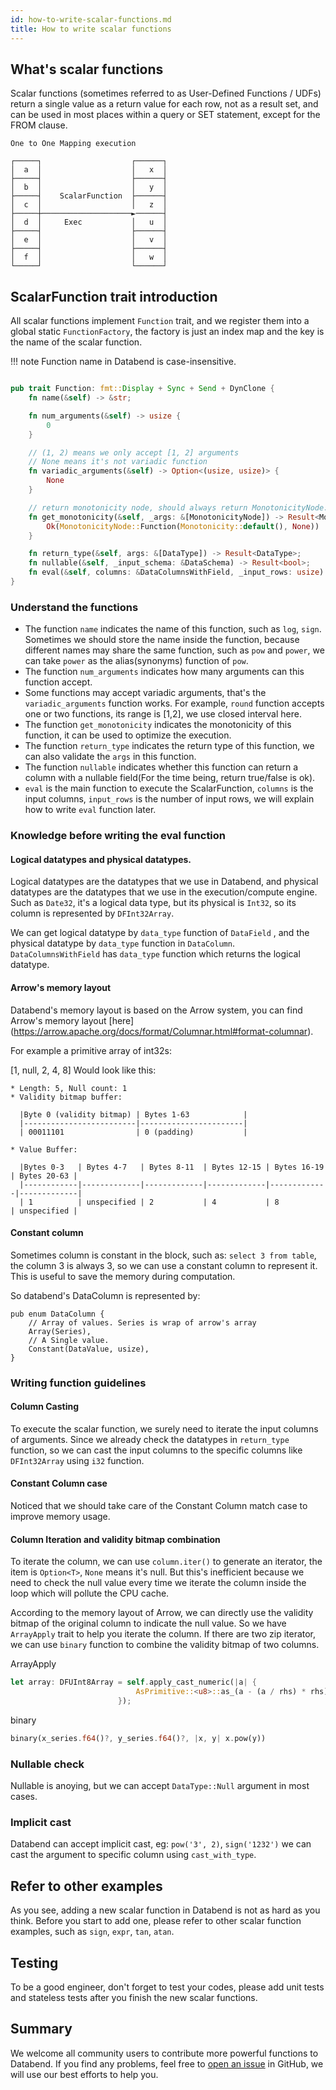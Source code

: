 ```yaml
---
id: how-to-write-scalar-functions.md
title: How to write scalar functions
---
```


## What's scalar functions

Scalar functions (sometimes referred to as User-Defined Functions / UDFs) return a single value as a return value for each row, not as a result set, and can be used in most places within a query or SET statement, except for the FROM clause.

```
One to One Mapping execution

┌─────┐                    ┌──────┐
│  a  │                    │   x  │
├─────┤                    ├──────┤
│  b  │                    │   y  │
├─────┤    ScalarFunction  ├──────┤
│  c  │                    │   z  │
├─────┼────────────────────►──────┤
│  d  │     Exec           │   u  │
├─────┤                    ├──────┤
│  e  │                    │   v  │
├─────┤                    ├──────┤
│  f  │                    │   w  │
└─────┘                    └──────┘
```



## ScalarFunction trait introduction

All scalar functions implement `Function` trait, and we register them into a global static `FunctionFactory`, the factory is just an index map and the key is the name of the scalar function.

!!! note
    Function name in Databend is case-insensitive.


``` rust

pub trait Function: fmt::Display + Sync + Send + DynClone {
    fn name(&self) -> &str;

    fn num_arguments(&self) -> usize {
        0
    }

    // (1, 2) means we only accept [1, 2] arguments
    // None means it's not variadic function
    fn variadic_arguments(&self) -> Option<(usize, usize)> {
        None
    }

    // return monotonicity node, should always return MonotonicityNode::Function
    fn get_monotonicity(&self, _args: &[MonotonicityNode]) -> Result<MonotonicityNode> {
        Ok(MonotonicityNode::Function(Monotonicity::default(), None))
    }

    fn return_type(&self, args: &[DataType]) -> Result<DataType>;
    fn nullable(&self, _input_schema: &DataSchema) -> Result<bool>;
    fn eval(&self, columns: &DataColumnsWithField, _input_rows: usize) -> Result<DataColumn>;
}

```

### Understand the functions

- The function `name` indicates the name of this function, such as `log`, `sign`. Sometimes we should store the name inside the function, because different names may share the same function, such as `pow` and `power`, we can take `power` as the alias(synonyms) function of `pow`.
- The function `num_arguments` indicates how many arguments can this function accept.
- Some functions may accept variadic arguments, that's the `variadic_arguments` function works. For example, `round` function accepts one or two functions, its range is [1,2], we use closed interval here.
- The function `get_monotonicity` indicates the monotonicity of this function, it can be used to optimize the execution.
- The function `return_type` indicates the return type of this function, we can also validate the `args` in this function.
- The function `nullable` indicates whether this function can return a column with a nullable field(For the time being, return true/false is ok).
- `eval` is the main function to execute the ScalarFunction, `columns` is the input columns, `input_rows` is the number of input rows, we will explain how to write `eval` function later.


### Knowledge before writing the eval function

####  Logical datatypes and physical datatypes.

Logical datatypes are the datatypes that we use in Databend, and physical datatypes are the datatypes that we use in the execution/compute engine.
Such as `Date32`, it's a logical data type, but its physical is `Int32`, so its column is represented by `DFInt32Array`.

We can get logical datatype by `data_type` function of `DataField` , and the physical datatype by `data_type` function in `DataColumn`.
`DataColumnsWithField` has `data_type` function which returns the logical datatype.

####  Arrow's memory layout

Databend's memory layout is based on the Arrow system, you can find Arrow's memory layout [here] (https://arrow.apache.org/docs/format/Columnar.html#format-columnar).

For example a primitive array of int32s:

[1, null, 2, 4, 8]
Would look like this:


```
* Length: 5, Null count: 1
* Validity bitmap buffer:

  |Byte 0 (validity bitmap) | Bytes 1-63            |
  |-------------------------|-----------------------|
  | 00011101                | 0 (padding)           |

* Value Buffer:

  |Bytes 0-3   | Bytes 4-7   | Bytes 8-11  | Bytes 12-15 | Bytes 16-19 | Bytes 20-63 |
  |------------|-------------|-------------|-------------|-------------|-------------|
  | 1          | unspecified | 2           | 4           | 8           | unspecified |

```

#### Constant column

Sometimes column is constant in the block, such as: `select 3 from table`, the column 3 is always 3, so we can use a constant column to represent it. This is useful to save the memory during computation.

So databend's DataColumn is represented by:

```
pub enum DataColumn {
    // Array of values. Series is wrap of arrow's array
    Array(Series),
    // A Single value.
    Constant(DataValue, usize),
}
```


### Writing function guidelines

#### Column Casting
To execute the scalar function, we surely need to iterate the input columns of arguments.
Since we already check the datatypes in `return_type` function, so we can cast the input columns to the specific columns like `DFInt32Array` using `i32` function.

#### Constant Column case
Noticed that we should take care of the Constant Column match case to improve memory usage.


#### Column Iteration and validity bitmap combination
To iterate the column, we can use `column.iter()` to generate an iterator, the item is `Option<T>`, `None` means it's null.
But this's inefficient because we need to check the null value every time we iterate the column inside the loop which will pollute the CPU cache.

According to the memory layout of Arrow, we can directly use the validity bitmap of the original column to indicate the null value.
So we have `ArrayApply` trait to help you iterate the column. If there are two zip iterator, we can use `binary` function to combine the validity bitmap of two columns.

ArrayApply
```rust
let array: DFUInt8Array = self.apply_cast_numeric(|a| {
                            AsPrimitive::<u8>::as_(a - (a / rhs) * rhs)
                        });
```

binary
```rust
binary(x_series.f64()?, y_series.f64()?, |x, y| x.pow(y))
```

### Nullable check
Nullable is anoying, but we can accept `DataType::Null` argument in most cases.

### Implicit cast
Databend can accept implicit cast, eg: `pow('3', 2)`, `sign('1232')` we can cast the argument to specific column using `cast_with_type`.



## Refer to other examples
As you see, adding a new scalar function in Databend is not as hard as you think.
Before you start to add one, please refer to other scalar function examples, such as `sign`, `expr`, `tan`, `atan`.

## Testing
To be a good engineer, don't forget to test your codes, please add unit tests and stateless tests after you finish the new scalar functions.

## Summary
We welcome all community users to contribute more powerful functions to Databend. If you find any problems, feel free to [open an issue](https://github.com/datafuselabs/databend/issues) in GitHub, we will use our best efforts to help you.
